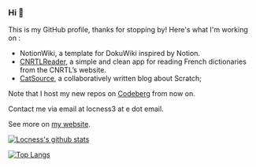 ### Hi 👋

<!--
**locness3/locness3** is a ✨ _special_ ✨ repository because its `README.md` (this file) appears on your GitHub profile.

Here are some ideas to get you started:

- 🔭 I’m currently working on ...
- 🌱 I’m currently learning ...
- 👯 I’m looking to collaborate on ...
- 🤔 I’m looking for help with ...
- 💬 Ask me about ...
- 📫 How to reach me: ...
- 😄 Pronouns: ...
- ⚡ Fun fact: ...
-->

This is my GitHub profile, thanks for stopping by! Here's what I'm working on :

- NotionWiki, a template for DokuWiki inspired by Notion.
- [CNRTLReader](https://github.com/locness3/cnrtl-reader), a simple and clean app for reading French dictionaries from the CNRTL’s website.
- [CatSource](https://github.com/csourcesc), a collaboratively written blog about Scratch;

Note that I host my new repos on [Codeberg](https://codeberg.org/locness3) from now on.

Contact me via email at locness3 at e dot email.

See more on [my website](https://locness.duckdns.org).

[![Locness's github stats](https://github-readme-stats.vercel.app/api?username=locness3&theme=solarized-dark)](https://github.com/anuraghazra/github-readme-stats)

[![Top Langs](https://github-readme-stats.vercel.app/api/top-langs/?username=locness3&layout=compact&theme=solarized-dark)](https://github.com/anuraghazra/github-readme-stats)
